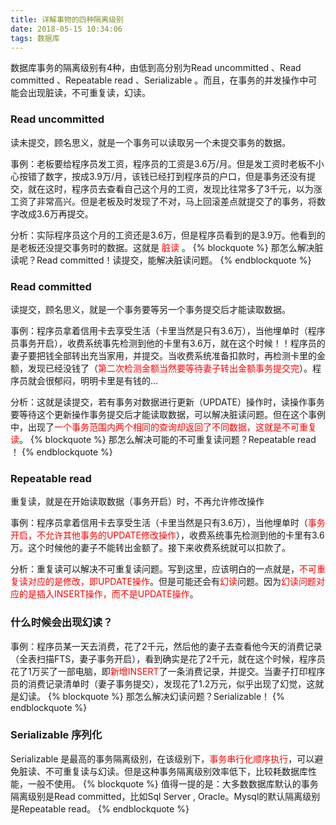 ```yaml
---
title: 详解事物的四种隔离级别
date: 2018-05-15 10:34:06
tags: 数据库
---
```

数据库事务的隔离级别有4种，由低到高分别为Read uncommitted 、Read committed 、Repeatable read 、Serializable 。而且，在事务的并发操作中可能会出现脏读，不可重复读，幻读。
### Read uncommitted
读未提交，顾名思义，就是一个事务可以读取另一个未提交事务的数据。

事例：老板要给程序员发工资，程序员的工资是3.6万/月。但是发工资时老板不小心按错了数字，按成3.9万/月，该钱已经打到程序员的户口，但是事务还没有提交，就在这时，程序员去查看自己这个月的工资，发现比往常多了3千元，以为涨工资了非常高兴。但是老板及时发现了不对，马上回滚差点就提交了的事务，将数字改成3.6万再提交。

分析：实际程序员这个月的工资还是3.6万，但是程序员看到的是3.9万。他看到的是老板还没提交事务时的数据。这就是 <font color=red> 脏读 </font>。
{% blockquote %}
那怎么解决脏读呢？Read committed！读提交，能解决脏读问题。
{% endblockquote %}
### Read committed
读提交，顾名思义，就是一个事务要等另一个事务提交后才能读取数据。

事例：程序员拿着信用卡去享受生活（卡里当然是只有3.6万），当他埋单时（程序员事务开启），收费系统事先检测到他的卡里有3.6万，就在这个时候！！程序员的妻子要把钱全部转出充当家用，并提交。当收费系统准备扣款时，再检测卡里的金额，发现已经没钱了（<font color=red>第二次检测金额当然要等待妻子转出金额事务提交完</font>）。程序员就会很郁闷，明明卡里是有钱的…

分析：这就是读提交，若有事务对数据进行更新（UPDATE）操作时，读操作事务要等待这个更新操作事务提交后才能读取数据，可以解决脏读问题。但在这个事例中，出现了<font color=red>一个事务范围内两个相同的查询却返回了不同数据，这就是不可重复读</font>。
{% blockquote %}
那怎么解决可能的不可重复读问题？Repeatable read ！
{% endblockquote %}
### Repeatable read
重复读，就是在开始读取数据（事务开启）时，不再允许修改操作

事例：程序员拿着信用卡去享受生活（卡里当然是只有3.6万），当他埋单时（<font color=red>事务开启，不允许其他事务的UPDATE修改操作</font>），收费系统事先检测到他的卡里有3.6万。这个时候他的妻子不能转出金额了。接下来收费系统就可以扣款了。

分析：重复读可以解决不可重复读问题。写到这里，应该明白的一点就是，<font color=red>不可重复读对应的是修改，即UPDATE操作</font>。但是可能还会有<font color=red>幻读</font>问题。因为<font color=red>幻读问题对应的是插入INSERT操作，而不是UPDATE操作</font>。
### 什么时候会出现幻读？
事例：程序员某一天去消费，花了2千元，然后他的妻子去查看他今天的消费记录（全表扫描FTS，妻子事务开启），看到确实是花了2千元，就在这个时候，程序员花了1万买了一部电脑，即<font color=red>新增INSERT</font>了一条消费记录，并提交。当妻子打印程序员的消费记录清单时（妻子事务提交），发现花了1.2万元，似乎出现了幻觉，这就是幻读。
{% blockquote %}
那怎么解决幻读问题？Serializable！
{% endblockquote %}
### Serializable 序列化
Serializable 是最高的事务隔离级别，在该级别下，<font color=red>事务串行化顺序执行</font>，可以避免脏读、不可重复读与幻读。但是这种事务隔离级别效率低下，比较耗数据库性能，一般不使用。
{% blockquote %}
值得一提的是：大多数数据库默认的事务隔离级别是Read committed，比如Sql Server , Oracle。Mysql的默认隔离级别是Repeatable read。
{% endblockquote %}

